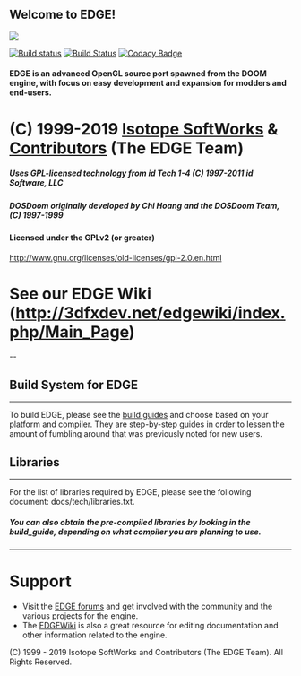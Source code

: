 Welcome to EDGE!
---------------------

![](https://a.fsdn.com/con/app/proj/edge2/screenshots/edgelogo6.png)

[![Build status](https://ci.appveyor.com/api/projects/status/ghevag13p9ue60no?svg=true)](https://ci.appveyor.com/project/raa-eruanna/hyper3dge) [![Build Status](https://travis-ci.org/3dfxdev/EDGE.svg?branch=master)](https://travis-ci.org/3dfxdev/EDGE) [![Codacy Badge](https://api.codacy.com/project/badge/Grade/cf7282627d254b89aa466d3291e8b8fe)](https://www.codacy.com/app/Corbachu/EDGE?utm_source=github.com&amp;utm_medium=referral&amp;utm_content=3dfxdev/EDGE&amp;utm_campaign=Badge_Grade)

#### EDGE is an advanced OpenGL source port spawned from the DOOM engine, with focus on easy development and expansion for modders and end-users.

# (C) 1999-2019 [Isotope SoftWorks](https://www.facebook.com/IsotopeSoftWorks/) & [Contributors](https://github.com/3dfxdev/hyper3DGE/blob/master/AUTHORS.md) (The EDGE Team)
##### Uses GPL-licensed technology from id Tech 1-4 (C) 1997-2011 id Software, LLC
##### DOSDoom originally developed by Chi Hoang and the DOSDoom Team, (C) 1997-1999
#### Licensed under the GPLv2 (or greater)
http://www.gnu.org/licenses/old-licenses/gpl-2.0.en.html
# See our EDGE Wiki (http://3dfxdev.net/edgewiki/index.php/Main_Page)
--

## Build System for EDGE
---
To build EDGE, please see the [build guides](https://github.com/3dfxdev/hyper3DGE/tree/master/build_guide) and choose
based on your platform and compiler. They are step-by-step guides
in order to lessen the amount of fumbling around that was previously
noted for new users.

## Libraries
---
For the list of libraries required by EDGE, please see the
following document: docs/tech/libraries.txt.
##### You can also obtain the pre-compiled libraries by looking in the build_guide, depending on what compiler you are planning to use.

---

# Support
* Visit the [EDGE forums](http://tdgmods.net/smf) and get involved with the
community and the various projects for the engine.
* The [EDGEWiki](http://3dfxdev.net/edgewiki) is also a great resource for
editing documentation and other information related to the engine.

(C) 1999 - 2019 Isotope SoftWorks and Contributors (The EDGE Team). All Rights Reserved.
